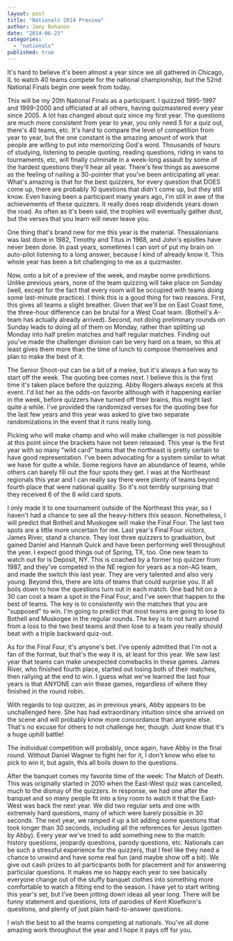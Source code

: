 ```yaml
---
layout: post
title: "Nationals 2014 Preview"
author: Joey Bohanon
date: "2014-06-23"
categories: 
  - "nationals"
published: true
---
```


It's hard to believe it's been almost a year since we all gathered in Chicago, IL to watch 40 teams compete for the national championship, but the 52nd National Finals begin one week from today.

This will be my 20th National Finals as a participant. I quizzed 1995-1997 and 1999-2000 and officiated at all others, having quizmastered every year since 2005. A lot has changed about quiz since my first year. The questions are much more consistent from year to year, you only need 5 for a quiz out, there's 40 teams, etc. It's hard to compare the level of competition from year to year, but the one constant is the amazing amount of work that people are willing to put into memorizing God's word. Thousands of hours of studying, listening to people quoting, reading questions, riding in vans to tournaments, etc, will finally culminate in a week-long assault by some of the hardest questions they'll hear all year. There's few things as awesome as the feeling of nailing a 30-pointer that you've been anticipating all year. What's amazing is that for the best quizzers, for every question that DOES come up, there are probably 10 questions that didn't come up, but they still know. Even having been a participant many years ago, I'm still in awe of the achievements of these quizzers. It really does reap dividends years down the road. As often as it's been said, the trophies will eventually gather dust, but the verses that you learn will never leave you.

One thing that's brand new for me this year is the material. Thessalonians was last done in 1982, Timothy and Titus in 1968, and John's epistles have never been done. In past years, sometimes I can sort of put my brain on auto-pilot listening to a long answer, because I kind of already know it. This whole year has been a bit challenging to me as a quizmaster.

Now, onto a bit of a preview of the week, and maybe some predictions. Unlike previous years, none of the team quizzing will take place on Sunday (well, except for the fact that every room will be occupied with teams doing some last-minute practice). I think this is a good thing for two reasons. First, this gives all teams a slight breather. Given that we'll be on East Coast time, the three-hour difference can be brutal for a West Coat team. (Bothell's A-team has actually already arrived). Second, not doing preliminary rounds on Sunday leads to doing all of them on Monday, rather than splitting up Monday into half prelim matches and half regular matches. Finding out you've made the challenger division can be very hard on a team, so this at least gives them more than the time of lunch to compose themselves and plan to make the best of it.

The Senior Shoot-out can be a bit of a melee, but it's always a fun way to start off the week. The quoting bee comes next. I believe this is the first time it's taken place before the quizzing. Abby Rogers always excels at this event. I'd list her as the odds-on favorite although with it happening earlier in the week, before quizzers have turned off their brains, this might last quite a while. I've provided the randomized verses for the quoting bee for the last few years and this year was asked to give two separate randomizations in the event that it runs really long.

Picking who will make champ and who will make challenger is not possible at this point since the brackets have not been released. This year is the first year with so many "wild card" teams that the northeast is pretty certain to have good representation. I've been advocating for a system similar to what we have for quite a while. Some regions have an abundance of teams, while others can barely fill out the four spots they get. I was at the Northeast regionals this year and I can really say there were plenty of teams beyond fourth place that were national quality. So it's not terribly surprising that they received 6 of the 8 wild card spots.

I only made it to one tournament outside of the Northeast this year, so I haven't had a chance to see all the heavy-hitters this season. Nonetheless, I will predict that Bothell and Muskogee will make the Final Four. The last two spots are a little more uncertain for me. Last year's Final Four victors, James River, stand a chance. They lost three quizzers to graduation, but gained Daniel and Hannah Quick and have been performing well throughout the year. I expect good things out of Spring, TX, too. One new team to watch out for is Deposit, NY. This is coached by a former top quizzer from 1987, and they've competed in the NE region for years as a non-AG team, and made the switch this last year. They are very talented and also very young. Beyond this, there are lots of teams that could surprise you. It all boils down to how the questions turn out in each match. One bad hit on a 30 can cost a team a spot in the Final Four, and I've seen that happen to the best of teams. The key is to consistently win the matches that you are "supposed" to win. I'm going to predict that most teams are going to lose to Bothell and Muskogee in the regular rounds. The key is to not turn around from a loss to the two best teams and then lose to a team you really should beat with a triple backward quiz-out.

As for the Final Four, it's anyone's bet. I've openly admitted that I'm not a fan of the format, but that's the way it is, at least for this year. We saw last year that teams can make unexpected comebacks in these games. James River, who finished fourth place, started out losing both of their matches, then rallying at the end to win. I guess what we've learned the last four years is that ANYONE can win these games, regardless of where they finished in the round robin.

With regards to top quizzer, as in previous years, Abby appears to be unchallenged here. She has had extraordinary intuition since she arrived on the scene and will probably know more concordance than anyone else. That's no excuse for others to not challenge her, though. Just know that it's a huge uphill battle!

The individual competition will probably, once again, have Abby in the final round. Without Daniel Wagner to fight her for it, I don't know who else to pick to win it, but again, this all boils down to the questions.

After the banquet comes my favorite time of the week: The Match of Death. This was originally started in 2010 when the East-West quiz was cancelled, much to the dismay of the quizzers. In response, we had one after the banquet and so many people fit into a tiny room to watch it that the East-West was back the next year. We did two regular sets and one with extremely hard questions, many of which were barely possible in 30 seconds. The next year, we ramped it up a bit adding some questions that took longer than 30 seconds, including all the references for Jesus (gotten by Abby). Every year we've tried to add something new to the match: history questions, jeopardy questions, parody questions, etc. Nationals can be such a stressful experience for the quizzers, that I feel like they need a chance to unwind and have some real fun (and maybe show off a bit). We give out cash prizes to all participants both for placement and for answering particular questions. It makes me so happy each year to see basically everyone change out of the stuffy banquet clothes into something more comfortable to watch a fitting end to the season. I have yet to start writing this year's set, but I've been jotting down ideas all year long. There will be funny statement and questions, lots of parodies of Kent Kloefkorn's questions, and plenty of just plain hard-to-answer questions.

I wish the best to all the teams competing at nationals. You've all done amazing work throughout the year and I hope it pays off for you.
